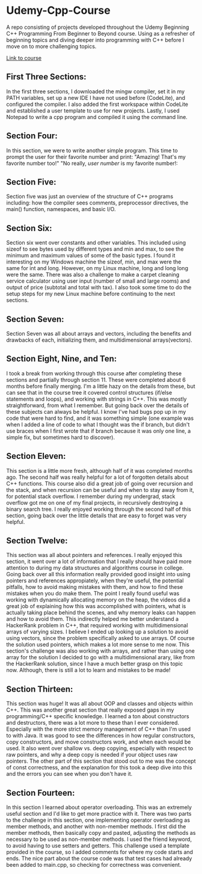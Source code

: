 # Udemy-Cpp-Course
A repo consisting of projects developed throughout the Udemy Beginning C++ Programming From Beginner to Beyond course.
Using as a refresher of beginning topics and diving deeper into programming with C++ before I move on to more challenging topics.

[Link to course](https://www.udemy.com/share/101Wd4AEYdcVlSR3kH/)

## First Three Sections:

In the first three sections, I downloaded the mingw compiler, set it in my PATH variables, set up a new IDE I have not used before (CodeLite), and configured the compiler. I also added the first workspace within CodeLite and established a user template to use for new projects. Lastly, I used Notepad to write a cpp program and compiled it using the command line.

## Section Four:

In this section, we were to write another simple program. This time to prompt the user for their favorite number and print:
"Amazing! That's my favorite number too!"
"No really, *user number* is my favorite number!:

## Section Five:

Section five was just an overview of the structure of C++ programs including: how the compiler sees comments, preprocessor directives, the main() function, namespaces, and basic I/O.

## Section Six:

Section six went over constants and other variables. This included using sizeof to see bytes used by different types and min and max, to see the minimum and maximum values of some of the basic types. I found it interesting on my Windows machine the sizeof, min, and max were the same for int and long. However, on my Linux machine, long and long long were the same. There was also a challenge to make a carpet cleaning service calculator using user input (number of small and large rooms) and output of price (subtotal and total with tax). I also took some time to do the setup steps for my new Linux machine before continuing to the next sections.

## Section Seven:

Section Seven was all about arrays and vectors, including the benefits and drawbacks of each, initializing them, and multidimensional arrays(vectors).


## Section Eight, Nine, and Ten:

I took a break from working through this course after completing these sections and partially through section 11. These were completed about 6 months before finally merging. I'm a little hazy on the details from these, but can see that in the course tree it covered control structures (if/else statements and loops), and working with strings in C++. This was mostly straightforward, from what I remember. But going back over the details of these subjects can always be helpful. I know I've had bugs pop up in my code that were hard to find, and it was something simple (one example was when I added a line of code to what I thought was the if branch, but didn't use braces when I first wrote that if branch because it was only one line, a simple fix, but sometimes hard to discover).

## Section Eleven:

This section is a little more fresh, although half of it was completed months ago. The second half was really helpful for a lot of forgotten details about C++ functions. This course also did a great job of going over recursion and the stack, and when recursion can be useful and when to stay away from it, for potential stack overflow. I remember during my undergrad, stack overflow got me on one of my final projects, in recursively destroying a binary search tree. I really enjoyed working through the second half of this section, going back over the little details that are easy to forget was very helpful.

## Section Twelve:

This section was all about pointers and references. I really enjoyed this section, it went over a lot of information that I really should have paid more attention to during my data structures and algorithms course in college. Going back over all this information really provided good insight into using pointers and references appropiately, when they're useful, the potential pitfalls, how to avoid making mistakes with them, and how to find these mistakes when you do make them. The point I really found useful was working with dynamically allocating memory on the heap, the videos did a great job of explaining how this was accomplished with pointers, what is actually taking place behind the scenes, and why memory leaks can happen and how to avoid them. This indirectly helped me better understand a HackerRank problem in C++, that required working with multidimensional arrays of varying sizes. I believe I ended up looking up a solution to avoid using vectors, since the problem specifically asked to use arrays. Of course the solution used pointers, which makes a lot more sense to me now. This section's challenge was also working with arrays, and rather than using one array for the solution I decided to go with a multidimensional arary, like from the HackerRank solution, since I have a much better grasp on this topic now. Although, there is still a lot to learn and mistakes to be made!

## Section Thirteen:

This section was huge! It was all about OOP and classes and objects within C++. This was another great section that really exposed gaps in my programming/C++ specific knowledge. I learned a ton about constructors and destructors, there was a lot more to these than I ever considered. Especially with the more strict memory management of C++ than I'm used to with Java. It was good to see the differences in how regular constructors, copy constructors, and move constructors work, and when each would be used. It also went over shallow vs. deep copying, especially with respect to raw pointers, and why a deep copy is needed if your object uses raw pointers. The other part of this section that stood out to me was the concept of const correctness, and the explanation for this took a deep dive into this and the errors you can see when you don't have it.

## Section Fourteen:

In this section I learned about operator overloading. This was an extremely useful section and I'd like to get more practice with it. There was two parts to the challenge in this section, one implementing operator overloading as member methods, and another with non-member methods. I first did the member methods, then basically copy and pasted, adjusting the methods as necessary to be used as non-member methods. I used the friend keyword, to avoid having to use setters and getters. This challenge used a template provided in the course, so I added comments for where my code starts and ends. The nice part about the course code was that test cases had already been added to main.cpp, so checking for correctness was convenient.

